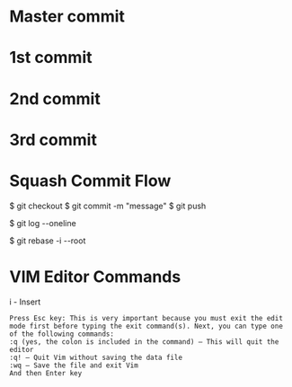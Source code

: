 # Master commit
# 1st commit
# 2nd commit
# 3rd commit

# Squash Commit Flow
<!-- Make edits and commit -->
$ git checkout <branch>
$ git commit -m "message"
$ git push
<!-- View Commit Logs -->
$ git log --oneline
<!-- Rebase (Commits are in descending order (oldest first)) -->
$ git rebase -i --root


# VIM Editor Commands
i - Insert

    Press Esc key: This is very important because you must exit the edit mode first before typing the exit command(s). Next, you can type one of the following commands:
    :q (yes, the colon is included in the command) – This will quit the editor
    :q! – Quit Vim without saving the data file
    :wq – Save the file and exit Vim
    And then Enter key
